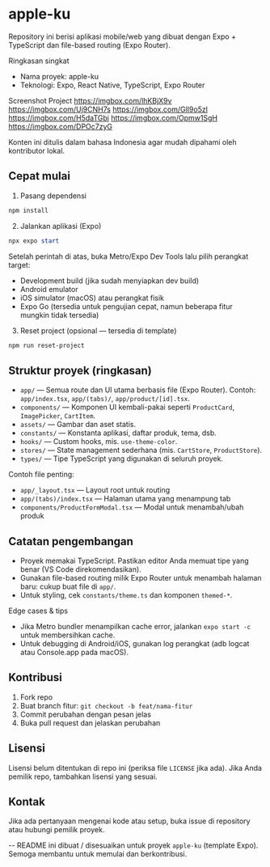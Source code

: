 # apple-ku

Repository ini berisi aplikasi mobile/web yang dibuat dengan Expo + TypeScript dan file-based routing (Expo Router).

Ringkasan singkat
- Nama proyek: apple-ku
- Teknologi: Expo, React Native, TypeScript, Expo Router

Screenshot Project
https://imgbox.com/lhKBjX9v
https://imgbox.com/Uj9CNH7s
https://imgbox.com/GlI9o5zl
https://imgbox.com/H5daTGbi
https://imgbox.com/Opmw1SgH
https://imgbox.com/DPOc7zyG

Konten ini ditulis dalam bahasa Indonesia agar mudah dipahami oleh kontributor lokal.

## Cepat mulai

1. Pasang dependensi

```powershell
npm install
```

2. Jalankan aplikasi (Expo)

```powershell
npx expo start
```

Setelah perintah di atas, buka Metro/Expo Dev Tools lalu pilih perangkat target:
- Development build (jika sudah menyiapkan dev build)
- Android emulator
- iOS simulator (macOS) atau perangkat fisik
- Expo Go (tersedia untuk pengujian cepat, namun beberapa fitur mungkin tidak tersedia)

3. Reset project (opsional — tersedia di template)

```powershell
npm run reset-project
```

## Struktur proyek (ringkasan)

- `app/` — Semua route dan UI utama berbasis file (Expo Router). Contoh: `app/index.tsx`, `app/(tabs)/`, `app/product/[id].tsx`.
- `components/` — Komponen UI kembali-pakai seperti `ProductCard`, `ImagePicker`, `CartItem`.
- `assets/` — Gambar dan aset statis.
- `constants/` — Konstanta aplikasi, daftar produk, tema, dsb.
- `hooks/` — Custom hooks, mis. `use-theme-color`.
- `stores/` — State management sederhana (mis. `CartStore`, `ProductStore`).
- `types/` — Tipe TypeScript yang digunakan di seluruh proyek.

Contoh file penting:
- `app/_layout.tsx` — Layout root untuk routing
- `app/(tabs)/index.tsx` — Halaman utama yang menampung tab
- `components/ProductFormModal.tsx` — Modal untuk menambah/ubah produk

## Catatan pengembangan

- Proyek memakai TypeScript. Pastikan editor Anda memuat tipe yang benar (VS Code direkomendasikan).
- Gunakan file-based routing milik Expo Router untuk menambah halaman baru: cukup buat file di `app/`.
- Untuk styling, cek `constants/theme.ts` dan komponen `themed-*`.

Edge cases & tips
- Jika Metro bundler menampilkan cache error, jalankan `expo start -c` untuk membersihkan cache.
- Untuk debugging di Android/iOS, gunakan log perangkat (adb logcat atau Console.app pada macOS).

## Kontribusi

1. Fork repo
2. Buat branch fitur: `git checkout -b feat/nama-fitur`
3. Commit perubahan dengan pesan jelas
4. Buka pull request dan jelaskan perubahan

## Lisensi
Lisensi belum ditentukan di repo ini (periksa file `LICENSE` jika ada). Jika Anda pemilik repo, tambahkan lisensi yang sesuai.

## Kontak
Jika ada pertanyaan mengenai kode atau setup, buka issue di repository atau hubungi pemilik proyek.

--
README ini dibuat / disesuaikan untuk proyek `apple-ku` (template Expo). Semoga membantu untuk memulai dan berkontribusi.
